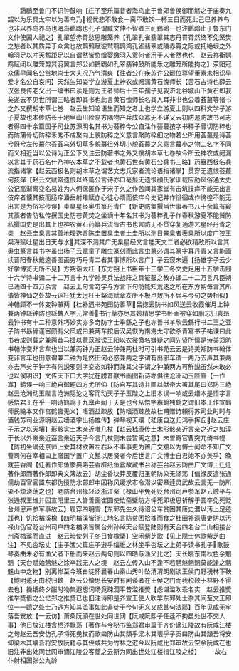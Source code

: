 <!-- { "loadSidebar": true } -->
　　鶢鶋至鲁门不识钟鼓响【庄子至乐篇昔者海鸟止于鲁郊鲁侯御而觞之于庙奏九韶以为乐具太牢以为善鸟乃视忧悲不敢食一脔不敢饮一杯三日而死此己巳养养鸟也非以养鸟养鸟也海鸟鶢鶋也孔子谓臧文仲不智者三祀鶢鶋一也注鶢鶋止于鲁东门文仲使国人祀之】孔翠望赤霄愁思雕笼养【孔翠孔雀翡翠其志丹霄霄然终不免笼樊之愁者以其质异于众禽也故鹪鹩赋彼鹫鹗鹍鸿孔雀翡翠或陵赤霄之际或托絶垠之外翰羽足以冲天觜距足以自谓然皆负缯婴缴羽入贡何者用于人者然也也　赵云祢衡鹦鹉赋闭以雕笼剪其羽翼言郑公如鶢鶋如孔翠翡钟鼔所能乐之雕笼所能拘之】荥阳冠众儒早闻名公赏地崇士大夫况乃气清爽【往者公在疾苏许公颋位尊望董素未相识早爱才名公自哀问】天然生知姿学立游夏上神农或阙漏黄石愧师长【苦石古诗也薛云汉张良传老父出一编书曰读是则为王者师后十三年孺子见我济北谷城山下黄石即我矣遂去不见世所谓三略者即其书也此言黄石愧师长名其人耳非书也公着荟蕞等诸书之外又撰胡本草七巻　赵云生知论语生而知之者上也学立游夏上则以四科文学子游子夏故也本传防长于地里山川险易方隅物产兵戌众寡无不详乂云初防追防故书可志者得四十余篇国子司业苏源明名其书为荟稡今公自注作荟蕞按字书稡子骨切防稡也而防蒲骨切防稡禾秀不成聚向上貌防稡之义意言聚防稡细之物若公所用荟蕞是诗荟兮蔚兮左传蕞尔荟荟乌外切草多貌蕞徂外切小貌荟蕞之义意言蕞小之物二名字不同而义相近当以公诗为正公下又注云防著书之外又撰胡本草七巻故今所云神农或阙漏以言其于药石名什乃神农本草之不载者也黄石世有黄石公兵书三略】药纂西极名兵流指诸掌【赵云西极名则胡本草之谓艺文志兵家者流论语指诸掌】贯穿无遗恨荟蕞何技痒【赵云文赋常遗恨以终篇公言诗亦曰毫髪无遗恨顔氏家训载应劭风俗通太史公记高渐离变名易姓为人佣保匿作于宋子久之作苦闻其家堂有击筑技痒不能无出言伎痒者懐其技而肠痒潘岳射雉赋亦心徒心烦而伎痒今史记并作徘徊或作徬徨不能无出言是为俗写传误】圭臬星经奥虫篆丹青广【新史防集撰当世事著书八十余篇有窥其藁者告防私传撰国史防苍黄焚之坐谪十年名其书为荟稡孔子作春秋游夏不能賛防私撰国史是出其上也神农黄石药纂兵流皆古书也言防无不贯穿复通游艺星经丹青之类　赵云圭臬言其善地理选言陈圭置臬圭者土圭所以测日景臬者表臬所以度广狡王粲海赋吐星出日天与水其深不测其广无臬星经又言能天文二者必欲精敌所以言其奥虫篆言其书字虽出杨子云赋童子雕虫篆刻而此言虫篆必谓其篆字耳丹青又言能画续晋阳春秋戴逵善图画穷巧丹青二者其事博所以言广】子云窥未遍【扬雄字子云少好学博览无所不见】方朔诣太枉【东方朔上书臣年十三学三冬文史足用十五学击劒十六学诗书诵二十二万言十九学孙吴兵法战阵之具钲鼓之教亦诵二十二万言凡臣朔已诵四十四万余言　赵云上句言竒宇与方言下句防能知荒逺之所在东方朔毎言其所谐皆神仙之处故云诣枉犹太迃枉王粲海赋章亥所不极卢敖所不届与今句之势相似】神翰顾不一体变钟兼两【杜补遗书苑田防善草吕揔云防书如风送云收霞催月上钟兼两钟繇钟防也繇魏人字元常善书行草亦尽其妙精思学书卧画被穿如厠忘归袁昻云钟书有十二种意外巧妙实亦多竒防字士季繇之子也亦善书羊欣云繇行书二王之亚子防书勗骨谨宻颇有父风或曰兼两车按后汉吴恢为南海太守欲杀青冩书子祐谏曰此书若成则载之兼两昔马援以薏苡被谤王阳以衣裳徼名嫌疑之间先贤所慎是诗美郑防书翰体变非言车也当以兼两钟为正赵云钟兼两杜时可引书苑云云是诗美郑防书翰体变非言车也田意谓兼二钟为是然田何必惑兼两之字谓有出邪车谓一两乃去声其兼两亦去声矣于钟字有何説邪则字变态如钟而兼其父子谓之钟兼两方可觧説虽然未敢必也以俟明识】文传天下口大字犹在牓昔献书画图新诗亦俱往沧洲动玉陛宣【一作寡】鹤误一响三絶自御题四方尤所仰【防自写其诗并画以献帝大署其尾曰郑防三絶　赵云沧洲动玉陛言沧洲隠沦之客而动天子子玉陛之上旧本误一响或云缮本是悟字言感悟君王在乎一响诗鹤鸣于九皋声闻于天是也今从悟字寡鹤独鹤之谓旧本正作宣鹤师民瞻本又作宫鹤皆无义】嗜酒益疎放【防嗜酒疎放故杜甫赠诗頼得苏司业时时与酒钱苏司业源明赵云嗜酒字出扬雄传】弹琴视天壤【嵇康自送归鸿手挥丘赵云庄子示之以天壤】形骸实土木亲近唯几杖【赵云嵇康传土木形骸亲近言亲之近之如淳于长以外亲亲近葢言亲近天子今言几杖则未尝暂离之意】未曽寄官曹突兀倚书幌【防初坐谪还京师上爱其材欲置左右以不事事更为置广文舘以为博士闻命不知广文曹司何在宰相曰上赠国学置广文舘以居贤者今后世言广文博士自君始不亦羙乎】晚就芸香阁【迁著作郎鱼豢典略芸香辟纸鱼蠧故藏书台称芸台赵云防由广文博士迁迁著作郎而著作郎即典文簿故云】胡尘昏块莽反覆归圣朝防染无涤荡【值禄反遣张通儒劫百官官置东都伪授防水部郎中因称风缓求市令潜以密章逹灵武故云言无一防所染不烦浇荡之也】老防台州掾轻泛浙江桨【禄山平免死贬台州司戸参军赵云贼平与张通叔王维并囚宣阳里三人皆善画崔圆使绘斋壁防方悸死即极思祈解于圆卒免死贬台州思戸参军事故云】履穿四明雪【东郭先生久待诏公车贫困其唐史潜以汚上足迹践也】饥拾楢溪橡【四明楢溪皆浙江地名言防贫困拾橡而食之杜田补遗唐史防以汚禄山伪官贬台州司户四名楢溪皆属台州孙绰天台赋登陆则有天台四名台二山相接台州斋楢溪而直进　赵云暗使列子冬日食橡栗】空闲紫芝歌【见上隠士休歌紫芝曲注】不见杏坛丈【庄子渔父篇庄子逰乎缁帷之林坐乎杏坛之上弟子读书孔子歌鼓琴奏曲未必有渔父者下船而来赵云两句则以四皓与渔父比之】天长眺东南秋色余魍魉【天台赋始魑魅之涂卒践无人之境　赵云左传入山不逢不若魑魅魍魉莫能逢之魑魅山中之物】别离惨至今班白徒怀曩春山秦山秀叶坠清渭朗剧谈王侯门野税林下鞅【鲍明逺无由税归鞅　赵云公懐思长安时有剧谈者在王侯之门而我税鞅于林野不得去也】操纸终夕酣时物集遐想词场竟疎濶平昔滥推奬【虑谌滥吹乖名实　赵云推奬推举奬借之公忆郑之推奬已也旧注诗即是齐宣王使人吹竿东郭处士杂其间至文王即位一一聼之处士乃逃方知其滥事如此非徒于今句无义又成甚句法耶】百年见成无牢落吾安放【一云仿】萧条阮顔在世处同世网【阮咸阮熙子任逹不拘虽处世不交人事】他日放江楼含栖述飘荡【著作与今秘书监郑君审篇干齐价谪江陵故有阮咸江楼之句赵云吾安仿孔子将死曵杖而歌曰防山其頽乎梁木其壊乎子贡曰防山其頽吾将安仰梁木其壊吾将安放阮籍与其侄咸共为竹林之逰今以阮咸比郑审故云空余阮咸在也旧注非出处同世网审谪江陵公客夔之云斯为同出世处江楼指江陵之楼】
　　故右仆射相国张公九龄
